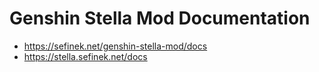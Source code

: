 # Genshin Stella Mod Documentation
- https://sefinek.net/genshin-stella-mod/docs
- https://stella.sefinek.net/docs